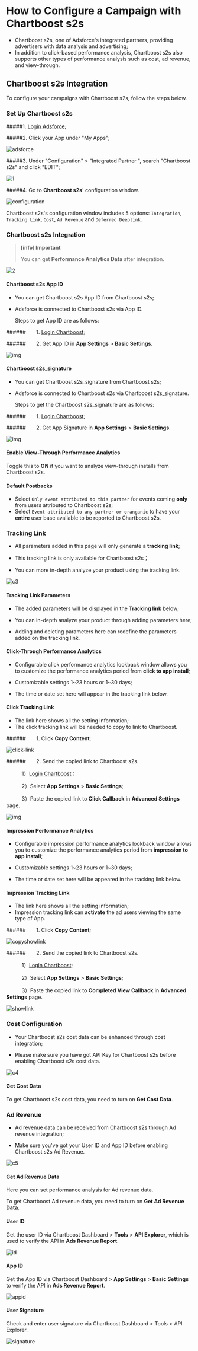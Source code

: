 # How to Configure a Campaign with Chartboost s2s

* Chartboost s2s, one of Adsforce's integrated partners, providing advertisers with data analysis and advertising;
* In addition to click-based performance analysis, Chartboost s2s also supports other types of performance analysis such as cost, ad revenue, and view-through.


## Chartboost s2s Integration

To configure your campaigns with Chartboost s2s, follow the steps below.

### Set Up Chartboost s2s

#####1. [Login Adsforce](https://demo-portal.adsforce.io/login);

#####2. Click your App under "My Apps";

![adsforce](adsforce.png)

#####3. Under "Configuration" > "Integrated Partner ", search "Chartboost s2s" and click "EDIT";

![1](1.png)

#####4. Go to **Chartboost s2s**' configuration window.

![configuration](configuration.png)

Chartboost s2s's configuration window includes 5 options: `Integration`, `Tracking Link`, `Cost`, `Ad Revenue` and `Deferred Deeplink`.

### Chartboost s2s Integration

> **[info] Important**
>
> You can get **Performance Analytics Data** after integration.

![2](2.png)

#### Chartboost s2s App ID

* You can get Chartboost s2s App ID from Chartboost s2s;

* Adsforce is connected to Chartboost s2s via App ID.

  Steps to get App ID are as follows:

######&ensp;&ensp;&ensp;&ensp;1. [Login Chartboost](https://dashboard.chartboost.com/login);

######&ensp;&ensp;&ensp;&ensp;2. Get App ID in **App Settings** > **Basic Settings**.

![img](appid.png)

#### Chartboost s2s_signature

* You can get Chartboost s2s_signature from Chartboost s2s;

* Adsforce is connected to Chartboost s2s via Chartboost s2s_signature.

  Steps to get the Chartboost s2s_signature are as follows:

######&ensp;&ensp;&ensp;&ensp;1. [Login Chartboost](https://dashboard.chartboost.com/login);

######&ensp;&ensp;&ensp;&ensp;2. Get App Signature in **App Settings** > **Basic Settings**.

![img](appsignature.png)

#### Enable View-Through Performance Analytics

Toggle this to **ON** if you want to analyze view-through installs from Chartboost s2s. 

#### Default Postbacks

* Select `Only event attributed to this partner` for events coming **only** from users attributed to Chartboost s2s;
* Select `Event attributed to any partner or oranganic` to have
  your **entire** user base available to be reported to Chartboost s2s.

### Tracking Link

* All parameters added in this page will only generate a **tracking link**;

* This tracking link is only available for Chartboost s2s；

* You can more in-depth analyze your product using the tracking link.



![c3](c3.png)

#### Tracking Link Parameters

* The added parameters will be displayed in the **Tracking link** below;

* You can in-depth analyze your product through adding parameters here;

* Adding and deleting parameters here can redefine the parameters added on the tracking link.

#### Click-Through Performance Analytics

* Configurable click performance analytics lookback window allows you to customize the performance analytics period from **click to app install**;

* Customizable settings 1~23 hours or 1~30 days;

* The time or date set here will appear in the tracking link below.

#### Click Tracking Link

* The link here shows all the setting information;
* The click tracking link will be needed to copy to link to Chartboost.

######&ensp;&ensp;&ensp;&ensp;1. Click **Copy Content**;

![click-link](click-link.png)

######&ensp;&ensp;&ensp;&ensp;2. Send the copied link to Chartboost s2s.

&ensp;&ensp;&ensp;&ensp;&ensp;&ensp;1）[Login Chartboost](https://dashboard.chartboost.com/login)；

&ensp;&ensp;&ensp;&ensp;&ensp;&ensp;2）Select **App Settings** > **Basic Settings**;

&ensp;&ensp;&ensp;&ensp;&ensp;&ensp;3）Paste the copied link to **Click Callback** in **Advanced Settings** page.

![img](clicklink.png)

#### Impression Performance Analytics

* Configurable impression performance analytics lookback window allows you to customize the performance analytics period from **impression to app install**;

* Customizable settings 1~23 hours or 1~30 days;

* The time or date set here will be appeared in the tracking link below.

#### Impression Tracking Link

* The link here shows all the setting information;
* Impression tracking link can **activate** the ad users viewing the same type of App.

######&ensp;&ensp;&ensp;&ensp;1. Click **Copy Content**;

![copyshowlink](copyshowlink.png)

######&ensp;&ensp;&ensp;&ensp;2. Send the copied link to Chartboost s2s.

&ensp;&ensp;&ensp;&ensp;&ensp;&ensp;1）[Login Chartboost](https://dashboard.chartboost.com/login);

&ensp;&ensp;&ensp;&ensp;&ensp;&ensp;2）Select **App Settings** > **Basic Settings**;

&ensp;&ensp;&ensp;&ensp;&ensp;&ensp;3）Paste the copied link to **Completed View Callback** in **Advanced Settings** page.

![showlink](showlink.png)

### Cost Configuration

* Your Chartboost s2s cost data can be enhanced through cost integration;

* Please make sure you have got API Key for Chartboost s2s before enabling Chartboost s2s cost data.

![c4](c4.png)

#### Get Cost Data

To get Chartboost s2s cost data, you need to turn on **Get Cost Data**.

### Ad Revenue

* Ad revenue data can be received from Chartboost s2s through Ad revenue integration;

* Make sure you've got your User ID and App ID before enabling Chartboost s2s Ad Revenue.

![c5](c5.png)

#### Get Ad Revenue Data

Here you can set performance analysis for Ad revenue data.

To get Chartboost Ad revenue data, you need to turn on **Get Ad Revenue Data**.

#### User ID

Get the user ID via Chartboost Dashboard > **Tools** > **API Explorer**, which is used to verify the API in **Ads Revenue Report**.

![id](id.png)

#### App ID

Get the App ID via Chartboost Dashboard > **App Settings** > **Basic Settings** to verify the API in **Ads Revenue Report**.

![appid](appid.png)

#### User Signature

Check and enter user signature via Chartboost Dashboard > Tools > API Explorer.

![signature](signature.png)
